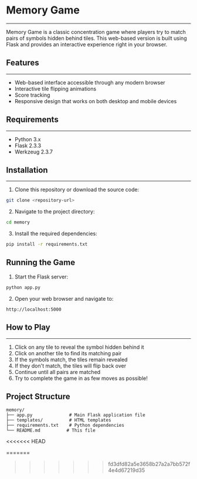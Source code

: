 # Memory Game
----------------------
Memory Game is a classic concentration game where players try to match pairs of symbols hidden behind tiles. This web-based version is built using Flask and provides an interactive experience right in your browser.

## Features
------------------------
- Web-based interface accessible through any modern browser
- Interactive tile flipping animations
- Score tracking
- Responsive design that works on both desktop and mobile devices

## Requirements
---------------------
- Python 3.x
- Flask 2.3.3
- Werkzeug 2.3.7

## Installation
--------------------------
1. Clone this repository or download the source code:
```bash
git clone <repository-url>
```

2. Navigate to the project directory:
```bash
cd memory
```

3. Install the required dependencies:
```bash
pip install -r requirements.txt
```

## Running the Game

1. Start the Flask server:
```bash
python app.py
```

2. Open your web browser and navigate to:
```
http://localhost:5000
```

## How to Play
-----------------------------
1. Click on any tile to reveal the symbol hidden behind it
2. Click on another tile to find its matching pair
3. If the symbols match, the tiles remain revealed
4. If they don't match, the tiles will flip back over
5. Continue until all pairs are matched
6. Try to complete the game in as few moves as possible!

## Project Structure

```
memory/
├── app.py              # Main Flask application file
├── templates/          # HTML templates
├── requirements.txt    # Python dependencies
└── README.md          # This file
```
<<<<<<< HEAD

=======
>>>>>>> fd3dfd82a5e3658b27a2a7bb572f4e4d67219d35
